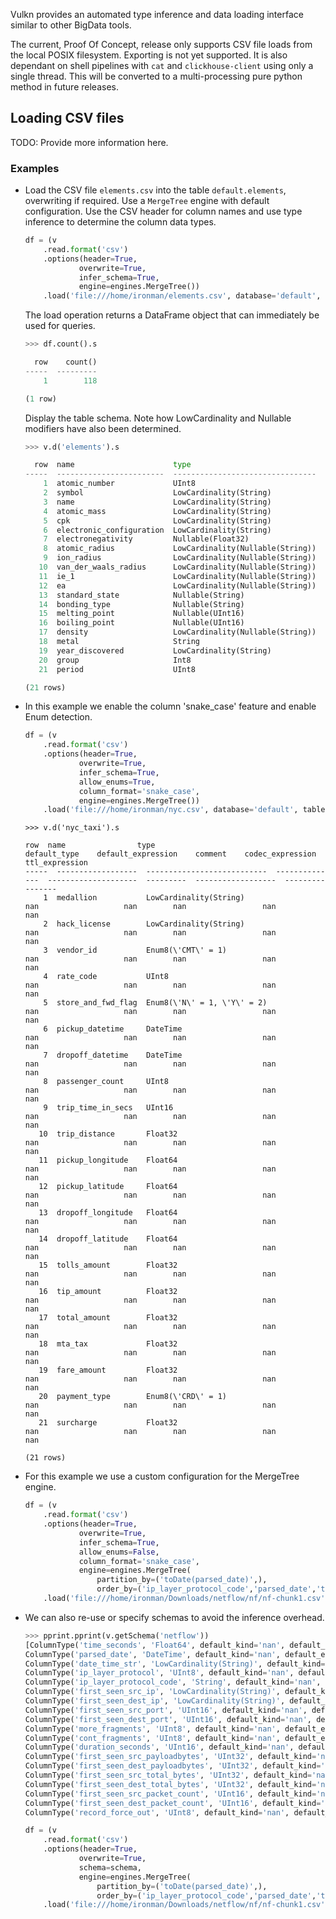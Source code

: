 Vulkn provides an automated type inference and data loading interface similar to other BigData tools.

The current, Proof Of Concept, release only supports CSV file loads from the local POSIX filesystem.
Exporting is not yet supported. It is also dependant on shell pipelines with ```cat``` and 
```clickhouse-client``` using only a single thread. This will be converted to a multi-processing 
pure python method in future releases.

## Loading CSV files

TODO: Provide more information here.

### Examples

-   Load the CSV file ```elements.csv``` into the table ```default.elements```, overwriting if required. 
    Use a ```MergeTree``` engine with default configuration. Use the CSV header for column names and use type
    inference to determine the column data types.
    ```python
    df = (v
        .read.format('csv')
        .options(header=True,
                overwrite=True,
                infer_schema=True,
                engine=engines.MergeTree())
        .load('file:///home/ironman/elements.csv', database='default', table='elements'))
    ```
    The load operation returns a DataFrame object that can immediately be used for queries.
    ```python
    >>> df.count().s

      row    count()
    -----  ---------
        1        118

    (1 row)
    ```
    Display the table schema. Note how LowCardinality and Nullable modifiers have also been determined.
    ```python
    >>> v.d('elements').s

      row  name                      type                                default_type    default_expression    comment    codec_expression    ttl_expression
    -----  ------------------------  --------------------------------  --------------  --------------------  ---------  ------------------  ----------------
        1  atomic_number             UInt8                                        nan                   nan        nan                 nan               nan
        2  symbol                    LowCardinality(String)                       nan                   nan        nan                 nan               nan
        3  name                      LowCardinality(String)                       nan                   nan        nan                 nan               nan
        4  atomic_mass               LowCardinality(String)                       nan                   nan        nan                 nan               nan
        5  cpk                       LowCardinality(String)                       nan                   nan        nan                 nan               nan
        6  electronic_configuration  LowCardinality(String)                       nan                   nan        nan                 nan               nan
        7  electronegativity         Nullable(Float32)                            nan                   nan        nan                 nan               nan
        8  atomic_radius             LowCardinality(Nullable(String))             nan                   nan        nan                 nan               nan
        9  ion_radius                LowCardinality(Nullable(String))             nan                   nan        nan                 nan               nan
       10  van_der_waals_radius      LowCardinality(Nullable(String))             nan                   nan        nan                 nan               nan
       11  ie_1                      LowCardinality(Nullable(String))             nan                   nan        nan                 nan               nan
       12  ea                        LowCardinality(Nullable(String))             nan                   nan        nan                 nan               nan
       13  standard_state            Nullable(String)                             nan                   nan        nan                 nan               nan
       14  bonding_type              Nullable(String)                             nan                   nan        nan                 nan               nan
       15  melting_point             Nullable(UInt16)                             nan                   nan        nan                 nan               nan
       16  boiling_point             Nullable(UInt16)                             nan                   nan        nan                 nan               nan
       17  density                   LowCardinality(Nullable(String))             nan                   nan        nan                 nan               nan
       18  metal                     String                                       nan                   nan        nan                 nan               nan
       19  year_discovered           LowCardinality(String)                       nan                   nan        nan                 nan               nan
       20  group                     Int8                                         nan                   nan        nan                 nan               nan
       21  period                    UInt8                                        nan                   nan        nan                 nan               nan

    (21 rows)
    ```
-   In this example we enable the column 'snake_case' feature and enable Enum detection.
    ```python
    df = (v
        .read.format('csv')
        .options(header=True,
                overwrite=True,
                infer_schema=True,
                allow_enums=True,
                column_format='snake_case',
                engine=engines.MergeTree())
        .load('file:///home/ironman/nyc.csv', database='default', table='nyc_taxi'))
    ```
    ```
    >>> v.d('nyc_taxi').s

    row  name                type                           default_type    default_expression    comment    codec_expression    ttl_expression
    -----  ------------------  ---------------------------  --------------  --------------------  ---------  ------------------  ----------------
        1  medallion           LowCardinality(String)                  nan                   nan        nan                 nan               nan
        2  hack_license        LowCardinality(String)                  nan                   nan        nan                 nan               nan
        3  vendor_id           Enum8(\'CMT\' = 1)                      nan                   nan        nan                 nan               nan
        4  rate_code           UInt8                                   nan                   nan        nan                 nan               nan
        5  store_and_fwd_flag  Enum8(\'N\' = 1, \'Y\' = 2)             nan                   nan        nan                 nan               nan
        6  pickup_datetime     DateTime                                nan                   nan        nan                 nan               nan
        7  dropoff_datetime    DateTime                                nan                   nan        nan                 nan               nan
        8  passenger_count     UInt8                                   nan                   nan        nan                 nan               nan
        9  trip_time_in_secs   UInt16                                  nan                   nan        nan                 nan               nan
       10  trip_distance       Float32                                 nan                   nan        nan                 nan               nan
       11  pickup_longitude    Float64                                 nan                   nan        nan                 nan               nan
       12  pickup_latitude     Float64                                 nan                   nan        nan                 nan               nan
       13  dropoff_longitude   Float64                                 nan                   nan        nan                 nan               nan
       14  dropoff_latitude    Float64                                 nan                   nan        nan                 nan               nan
       15  tolls_amount        Float32                                 nan                   nan        nan                 nan               nan
       16  tip_amount          Float32                                 nan                   nan        nan                 nan               nan
       17  total_amount        Float32                                 nan                   nan        nan                 nan               nan
       18  mta_tax             Float32                                 nan                   nan        nan                 nan               nan
       19  fare_amount         Float32                                 nan                   nan        nan                 nan               nan
       20  payment_type        Enum8(\'CRD\' = 1)                      nan                   nan        nan                 nan               nan
       21  surcharge           Float32                                 nan                   nan        nan                 nan               nan

    (21 rows)
    ```
-   For this example we use a custom configuration for the MergeTree engine.
    ```python
    df = (v
        .read.format('csv')
        .options(header=True,
                overwrite=True,
                infer_schema=True,
                allow_enums=False,
                column_format='snake_case',
                engine=engines.MergeTree(
                    partition_by=('toDate(parsed_date)',),
                    order_by=('ip_layer_protocol_code','parsed_date','time_seconds',)))
        .load('file:///home/ironman/Downloads/netflow/nf/nf-chunk1.csv', database='default', table='netflow'))
    ```
-   We can also re-use or specify schemas to avoid the inference overhead.
    ```python
    >>> pprint.pprint(v.getSchema('netflow'))
    [ColumnType('time_seconds', 'Float64', default_kind='nan', default_expression='nan' compression_codec='nan'),
    ColumnType('parsed_date', 'DateTime', default_kind='nan', default_expression='nan' compression_codec='nan'),
    ColumnType('date_time_str', 'LowCardinality(String)', default_kind='nan', default_expression='nan' compression_codec='nan'),
    ColumnType('ip_layer_protocol', 'UInt8', default_kind='nan', default_expression='nan' compression_codec='nan'),
    ColumnType('ip_layer_protocol_code', 'String', default_kind='nan', default_expression='nan' compression_codec='nan'),
    ColumnType('first_seen_src_ip', 'LowCardinality(String)', default_kind='nan', default_expression='nan' compression_codec='nan'),
    ColumnType('first_seen_dest_ip', 'LowCardinality(String)', default_kind='nan', default_expression='nan' compression_codec='nan'),
    ColumnType('first_seen_src_port', 'UInt16', default_kind='nan', default_expression='nan' compression_codec='nan'),
    ColumnType('first_seen_dest_port', 'UInt16', default_kind='nan', default_expression='nan' compression_codec='nan'),
    ColumnType('more_fragments', 'UInt8', default_kind='nan', default_expression='nan' compression_codec='nan'),
    ColumnType('cont_fragments', 'UInt8', default_kind='nan', default_expression='nan' compression_codec='nan'),
    ColumnType('duration_seconds', 'UInt16', default_kind='nan', default_expression='nan' compression_codec='nan'),
    ColumnType('first_seen_src_payloadbytes', 'UInt32', default_kind='nan', default_expression='nan' compression_codec='nan'),
    ColumnType('first_seen_dest_payloadbytes', 'UInt32', default_kind='nan', default_expression='nan' compression_codec='nan'),
    ColumnType('first_seen_src_total_bytes', 'UInt32', default_kind='nan', default_expression='nan' compression_codec='nan'),
    ColumnType('first_seen_dest_total_bytes', 'UInt32', default_kind='nan', default_expression='nan' compression_codec='nan'),
    ColumnType('first_seen_src_packet_count', 'UInt16', default_kind='nan', default_expression='nan' compression_codec='nan'),
    ColumnType('first_seen_dest_packet_count', 'UInt16', default_kind='nan', default_expression='nan' compression_codec='nan'),
    ColumnType('record_force_out', 'UInt8', default_kind='nan', default_expression='nan' compression_codec='nan')]
    ```
    ```python
    df = (v
        .read.format('csv')
        .options(header=True,
                overwrite=True,
                schema=schema,
                engine=engines.MergeTree(
                    partition_by=('toDate(parsed_date)',),
                    order_by=('ip_layer_protocol_code','parsed_date','time_seconds',)))
        .load('file:///home/ironman/Downloads/netflow/nf/nf-chunk1.csv', database='default', table='netflow'))
    ```